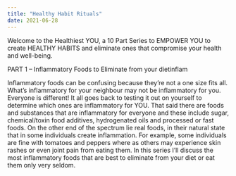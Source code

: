 ```yaml
---
title: "Healthy Habit Rituals"
date: 2021-06-28
---
```


Welcome to the Healthiest YOU, a 10 Part Series to EMPOWER YOU to create HEALTHY HABITS and eliminate ones that compromise your health and well-being.

PART 1 –  Inflammatory Foods to Eliminate from your dietinflam

Inflammatory foods can be confusing because they’re not a one size fits all. What’s inflammatory for your neighbour may not be inflammatory for you.  Everyone is different! It all goes back to testing it out on yourself to determine which ones are inflammatory for YOU.  That said there are foods and substances that are inflammatory for everyone and these include sugar, chemical/toxin food additives, hydrogenated oils and processed or fast foods.  On the other end of the spectrum lie real foods, in their natural state that in some individuals create inflammation.  For example, some individuals are fine with tomatoes and peppers where as others may experience skin rashes or even joint pain from eating them.  In this series I’ll discuss the most inflammatory foods that are best to eliminate from your diet or eat them only very seldom.
